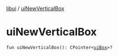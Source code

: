 [libui](README.md) / [uiNewVerticalBox](ui-new-vertical-box.md)

# uiNewVerticalBox

`fun uiNewVerticalBox(): CPointer<`[`uiBox`](ui-box.md)`>?`
